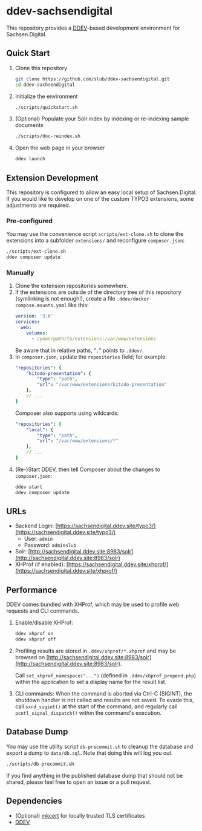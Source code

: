 # ddev-sachsendigital

This repository provides a [DDEV](https://ddev.readthedocs.io/)-based development environment for Sachsen.Digital.

## Quick Start

1. Clone this repository
   ```bash
   git clone https://github.com/slub/ddev-sachsendigital.git
   cd ddev-sachsendigital
   ```

1. Initialize the environment
   ```bash
   ./scripts/quickstart.sh
   ```

1. (Optional) Populate your Solr index by indexing or re-indexing sample documents
   ```bash
   ./scripts/doc-reindex.sh
   ```

1. Open the web page in your browser
   ```bash
   ddev launch
   ```

## Extension Development

This repository is configured to allow an easy local setup of Sachsen.Digital. If you would like to develop on one of the custom TYPO3 extensions, some adjustments are required.

### Pre-configured

You may use the convenience script `scripts/ext-clone.sh` to clone the extensions into a subfolder `extensions/` and reconfigure `composer.json`:

```bash
./scripts/ext-clone.sh
ddev composer update
```

### Manually

1. Clone the extension repositories somewhere.
1. If the extensions are outside of the directory tree of this repository (symlinking is not enough!), create a file `.ddev/docker-compose.mounts.yaml` like this:
   ```yaml
   version: '3.6'
   services:
     web:
       volumes:
         - /your/path/to/extensions:/var/www/extensions
   ```
   Be aware that in relative paths, "`.`" points to `.ddev/`.
1. In `composer.json`, update the `repositories` field; for example:
   ```yaml
   "repositories": {
       "kitodo-presentation": {
           "type": "path",
           "url": "/var/www/extensions/kitodo-presentation"
       },
       // ...
   }
   ```
   Composer also supports using wildcards:
   ```yaml
   "repositories": {
       "local": {
           "type": "path",
           "url": "/var/www/extensions/*"
       },
       // ...
   }
1. (Re-)Start DDEV, then tell Composer about the changes to `composer.json`:
   ```bash
   ddev start
   ddev composer update
   ```

## URLs

- Backend Login: [https://sachsendigital.ddev.site/typo3/](https://sachsendigital.ddev.site/typo3/)
   - User: `admin`
   - Password: `adminslub`
- Solr: [http://sachsendigital.ddev.site:8983/solr](http://sachsendigital.ddev.site:8983/solr)
- XHProf (if enabled): [https://sachsendigital.ddev.site/xhprof/](https://sachsendigital.ddev.site/xhprof/)

## Performance

DDEV comes bundled with XHProf, which may be used to profile web requests and CLI commands.

1. Enable/disable XHProf:
   ```bash
   ddev xhprof on
   ddev xhprof off
   ```

1. Profiling results are stored in `.ddev/xhprof/*.xhprof` and may be browsed on [http://sachsendigital.ddev.site:8983/solr](http://sachsendigital.ddev.site:8983/solr).

   Call `set_xhprof_namespace("...")` (defined in `.ddev/xhprof_prepend.php`) within the application to set a display name for the result list.

1. CLI commands: When the command is aborted via Ctrl-C (SIGINT), the shutdown handler is not called and results are not saved. To evade this, call `sxnd_sigint()` at the start of the command, and regularly call `pcntl_signal_dispatch()` within the command's execution.

## Database Dump

You may use the utility script `db-precommit.sh` to cleanup the database and export a dump to `data/db.sql`. Note that doing this will log you out.

```bash
./scripts/db-precommit.sh
```

If you find anything in the published database dump that should not be shared, please feel free to open an issue or a pull request.

## Dependencies

- (Optional) [mkcert](https://github.com/FiloSottile/mkcert) for locally trusted TLS certificates
- [DDEV](https://sachsendigital.ddev.site)
